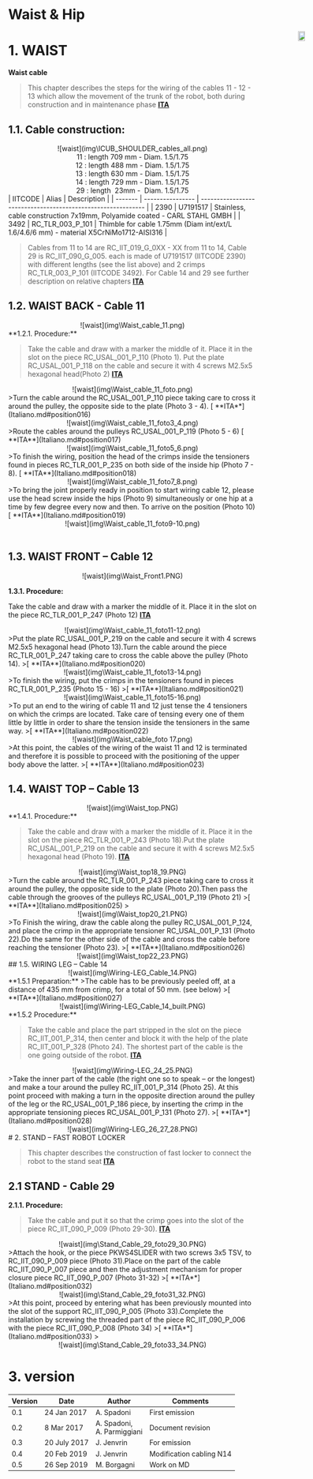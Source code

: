 
# **Waist & Hip**

# 1. WAIST

**Waist cable**
>This chapter describes the steps for the wiring of the cables 11 - 12 - 13 which allow the movement of the trunk of the robot, both during construction and in maintenance phase 
 [<i class="fa fa-flag fa-1x"></i> **ITA**](Italiano.md#position013)




## 1.1. Cable construction:

<center>![waist](img\ICUB_SHOULDER_cables_all.png)</center>
<center> 11  : length 709 mm - Diam. 1.5/1.75</center>
<center> 12  : length 488 mm - Diam. 1.5/1.75</center>
<center> 13  : length 630 mm - Diam. 1.5/1.75 </center>
<center> 14  : length 729 mm -  Diam. 1.5/1.75 </center> 
<center> 29  : length &nbsp;23mm - &nbsp;Diam. 1.5/1.75 </center>
| IITCODE | Alias            | Description                                                  |
| ------- | ---------------- | ------------------------------------------------------------ |
| 2390    | U7191517         | Stainless, cable construction 7x19mm, Polyamide coated - CARL STAHL GMBH |
| 3492    | RC_TLR_003_P_101 | Thimble for cable 1.75mm (Diam int/ext/L 1.6/4.6/6 mm) - material X5CrNiMo1712-AISI316 |


>Cables from 11 to 14 are RC_IIT_019_G_0XX - XX from 11 to 14, Cable 29 is  RC_IIT_090_G_005. each is  made of U7191517 (IITCODE 2390) with different lengths (see the list above) and 2 crimps RC_TLR_003_P_101 (IITCODE 3492). For Cable 14 and 29 see further description on relative chapters
[<i class="fa fa-flag fa-1x"></i> **ITA**](Italiano.md#position014)                                                     
## 1.2. WAIST BACK - Cable 11

 <center>![waist](img\Waist_cable_11.png)</center>
**1.2.1. Procedure:**

>Take the cable and draw with a marker the middle of it. Place it in the slot on the piece RC_USAL_001_P_110 (Photo 1). Put the plate RC_USAL_001_P_118 on the cable and secure it with 4 screws M2.5x5 hexagonal head(Photo 2)
[<i class="fa fa-flag fa-1x"></i> **ITA**](Italiano.md#position015)


<center>![waist](img\Waist_cable_11_foto.png)</center>
>Turn the cable around the RC_USAL_001_P_110 piece taking care to cross it around the pulley, the opposite side to the plate (Photo 3 - 4).
[<i class="fa fa-flag fa-1x"></i> **ITA**](Italiano.md#position016)

<center>![waist](img\Waist_cable_11_foto3_4.png)</center>
>Route the cables around the pulleys RC_USAL_001_P_119 (Photo 5 - 6)
[<i class="fa fa-flag fa-1x"></i> **ITA**](Italiano.md#position017)



<center>![waist](img\Waist_cable_11_foto5_6.png)</center> 
>To finish the wiring, position the head of the crimps inside the tensioners found in pieces RC_TLR_001_P_235 on both side of the inside hip (Photo 7 - 8).
[<i class="fa fa-flag fa-1x"></i> **ITA**](Italiano.md#position018)


<center>![waist](img\Waist_cable_11_foto7_8.png)</center>
>To bring the joint properly ready in position to start wiring cable 12, please use the head screw inside the hips (Photo 9) simultaneously or one hip at a time by few degree every now and then. To arrive on the position (Photo 10)
[<i class="fa fa-flag fa-1x"></i> **ITA**](Italiano.md#position019)




<center>![waist](img\Waist_cable_11_foto9-10.png)</center>
​         

## 1.3. WAIST FRONT – Cable 12

<center>![waist](img\Waist_Front1.PNG)</center>

 **1.3.1. Procedure:**

Take the cable and draw with a marker the middle of it. Place it in the slot on the piece RC_TLR_001_P_247 (Photo 12)
[<i class="fa fa-flag fa-1x"></i> **ITA**](Italiano.md#position020)





<center>![waist](img\Waist_cable_11_foto11-12.png)</center>
>Put the plate RC_USAL_001_P_219 on the cable and secure it with 4 screws M2.5x5 hexagonal head (Photo 13).Turn the cable around the piece RC_TLR_001_P_247 taking care to cross the cable above the pulley (Photo 14).
>[<i class="fa fa-flag fa-1x"></i> **ITA**](Italiano.md#position020)




<center>![waist](img\Waist_cable_11_foto13-14.png)</center>
>To finish the wiring, put the crimps in the tensioners found in pieces RC_TLR_001_P_235 (Photo 15 - 16)
>[<i class="fa fa-flag fa-1x"></i> **ITA**](Italiano.md#position021)




<center>![waist](img\Waist_cable_11_foto15-16.png)</center>
>To put an end to the wiring of cable 11 and 12 just tense the 4 tensioners on which the crimps are located. Take care of tensing every one of them little by little in order to share the tension inside the tensioners in the same way.
>[<i class="fa fa-flag fa-1x"></i> **ITA**](Italiano.md#position022)





<center>![waist](img\Waist_cable_foto 17.png)</center>
>At this point, the cables of the wiring of the waist 11 and 12 is terminated and therefore it is possible to proceed with the positioning of the upper body above the latter.
>[<i class="fa fa-flag fa-1x"></i> **ITA**](Italiano.md#position023)


## 1.4. WAIST TOP – Cable 13

<center>![waist](img\Waist_top.PNG)</center>
**1.4.1. Procedure:**

>Take the cable and draw with a marker the middle of it. Place it in the slot on the piece RC_TLR_001_P_243 (Photo 18).Put the plate RC_USAL_001_P_219 on the cable and secure it with 4 screws M2.5x5 hexagonal head (Photo 19).
>[<i class="fa fa-flag fa-1x"></i> **ITA**](Italiano.md#position024)
>



<center>![waist](img\Waist_top18_19.PNG)</center>
>Turn the cable around the RC_TLR_001_P_243 piece taking care to cross it around the pulley, the opposite side to the plate (Photo 20).Then pass the cable through the grooves of the pulleys RC_USAL_001_P_119 (Photo 21) 
>[<i class="fa fa-flag fa-1x"></i> **ITA**](Italiano.md#position025)
>




<center>![waist](img\Waist_top20_21.PNG)</center>
>To Finish the wiring, draw the cable along the pulley RC_USAL_001_P_124, and place the crimp in the appropriate tensioner RC_USAL_001_P_131 (Photo 22).Do the same for the other side of the cable and cross the cable before reaching the tensioner (Photo 23).
>[<i class="fa fa-flag fa-1x"></i> **ITA**](Italiano.md#position026)



<center>![waist](img\Waist_top22_23.PNG)</center>​
​     
​							
## 1.5. WIRING LEG – Cable 14

<center>![waist](img\Wiring-LEG_Cable_14.PNG)</center>
**1.5.1 Preparation:**
>The cable has to be previously peeled off, at a distance of 435 mm from crimp, for a total of 50 mm. (see below)
>[<i class="fa fa-flag fa-1x"></i> **ITA**](Italiano.md#position027)



<center>![waist](img\Wiring-LEG_Cable_14_built.PNG)</center>
**1.5.2 Procedure:**

>Take the cable and place the part stripped in the slot on the piece RC_IIT_001_P_314, then center and block it with the help of the plate RC_IIT_001_P_328 (Photo 24). The shortest part of the cable is the one going outside of the robot.
>[<i class="fa fa-flag fa-1x"></i> **ITA**](Italiano.md#position028)




<center>![waist](img\Wiring-LEG_24_25.PNG)</center>
>Take the inner part of the cable (the right one so to speak – or the longest) and make a tour around the pulley RC_IIT_001_P_314 (Photo 25). At this point proceed with making a turn in the opposite direction around the pulley of the leg or the RC_USAL_001_P_186 piece, by inserting the crimp in the appropriate tensioning pieces RC_USAL_001_P_131 (Photo 27).
>[<i class="fa fa-flag fa-1x"></i> **ITA**](Italiano.md#position028)



<center>![waist](img\Wiring-LEG_26_27_28.PNG)</center>
# 2. STAND – FAST ROBOT LOCKER 


>This chapter describes the construction of fast locker to connect the robot to the stand seat
>[<i class="fa fa-flag fa-1x"></i> **ITA**](Italiano.md#position029)
>




## 2.1 STAND  - Cable 29 





**2.1.1. Procedure:**

>Take the cable and put it so that the crimp goes into the slot of the piece RC_IIT_090_P_009 (Photo 29-30).
>[<i class="fa fa-flag fa-1x"></i> **ITA**](Italiano.md#position031)




<center>![waist](img\Stand_Cable_29_foto29_30.PNG)</center>
>Attach the hook, or the piece PKWS4SLIDER with two screws 3x5 TSV, to RC_IIT_090_P_009 piece (Photo 31).Place on the part of the cable RC_IIT_090_P_007 piece and then the adjustment mechanism for proper closure piece RC_IIT_090_P_007 (Photo 31-32)
>[<i class="fa fa-flag fa-1x"></i> **ITA**](Italiano.md#position032)





<center>![waist](img\Stand_Cable_29_foto31_32.PNG)</center>
>At this point, proceed by entering what has been previously mounted into the slot of the support RC_IIT_090_P_005 (Photo 33).Complete the installation by screwing the threaded part of the piece RC_IIT_090_P_006 with the piece  RC_IIT_090_P_008 (Photo 34)
>[<i class="fa fa-flag fa-1x"></i> **ITA**](Italiano.md#position033)
>




<center>![waist](img\Stand_Cable_29_foto33_34.PNG)</center>


# 3. version

| Version | Date         | Author                     | Comments                 |
| ------- | ------------ | -------------------------- | ------------------------ |
| 0.1     | 24 Jan 2017  | A. Spadoni                 | First emission           |
| 0.2     | 8 Mar 2017   | A. Spadoni, <br/>A. Parmiggiani | Document revision   |
| 0.3     | 20 July 2017 | J. Jenvrin                 | For emission             |
| 0.4     | 20 Feb 2019  | J. Jenvrin                 | Modification cabling N14 |
| 0.5     | 26 Sep 2019  | M. Borgagni                | Work on MD               |

<div style="position:fixed;top:140px;left:85%;">
    <img src="../GIF/icub-rotate.gif" width="85%" height="85%">
</div>

